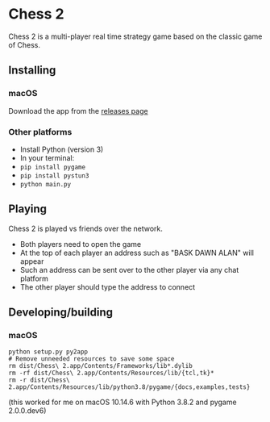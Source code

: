 # Chess 2

Chess 2 is a multi-player real time strategy game based on the classic game of Chess.

## Installing

### macOS

Download the app from the [releases page](https://github.com/yairchu/chess2/releases)

### Other platforms

* Install Python (version 3)
* In your terminal:
* `pip install pygame`
* `pip install pystun3`
* `python main.py`

## Playing

Chess 2 is played vs friends over the network.

* Both players need to open the game
* At the top of each player an address such as "BASK DAWN ALAN" will appear
* Such an address can be sent over to the other player via any chat platform
* The other player should type the address to connect

## Developing/building

### macOS

    python setup.py py2app
    # Remove unneeded resources to save some space
    rm dist/Chess\ 2.app/Contents/Frameworks/lib*.dylib
    rm -rf dist/Chess\ 2.app/Contents/Resources/lib/{tcl,tk}*
    rm -r dist/Chess\ 2.app/Contents/Resources/lib/python3.8/pygame/{docs,examples,tests}

(this worked for me on macOS 10.14.6 with Python 3.8.2 and pygame 2.0.0.dev6)

